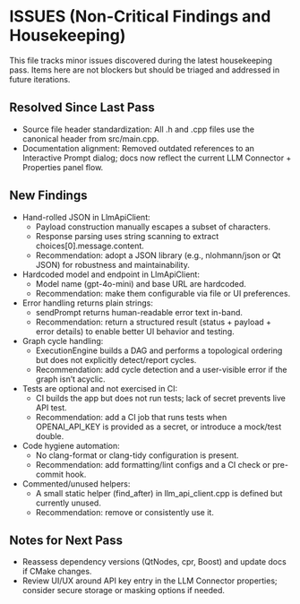 # ISSUES (Non-Critical Findings and Housekeeping)

This file tracks minor issues discovered during the latest housekeeping pass. Items here are not blockers but should be triaged and addressed in future iterations.

## Resolved Since Last Pass
- Source file header standardization: All .h and .cpp files use the canonical header from src/main.cpp.
- Documentation alignment: Removed outdated references to an Interactive Prompt dialog; docs now reflect the current LLM Connector + Properties panel flow.

## New Findings
- Hand-rolled JSON in LlmApiClient:
  - Payload construction manually escapes a subset of characters.
  - Response parsing uses string scanning to extract choices[0].message.content.
  - Recommendation: adopt a JSON library (e.g., nlohmann/json or Qt JSON) for robustness and maintainability.
- Hardcoded model and endpoint in LlmApiClient:
  - Model name (gpt-4o-mini) and base URL are hardcoded.
  - Recommendation: make them configurable via file or UI preferences.
- Error handling returns plain strings:
  - sendPrompt returns human-readable error text in-band.
  - Recommendation: return a structured result (status + payload + error details) to enable better UI behavior and testing.
- Graph cycle handling:
  - ExecutionEngine builds a DAG and performs a topological ordering but does not explicitly detect/report cycles.
  - Recommendation: add cycle detection and a user-visible error if the graph isn’t acyclic.
- Tests are optional and not exercised in CI:
  - CI builds the app but does not run tests; lack of secret prevents live API test.
  - Recommendation: add a CI job that runs tests when OPENAI_API_KEY is provided as a secret, or introduce a mock/test double.
- Code hygiene automation:
  - No clang-format or clang-tidy configuration is present.
  - Recommendation: add formatting/lint configs and a CI check or pre-commit hook.
- Commented/unused helpers:
  - A small static helper (find_after) in llm_api_client.cpp is defined but currently unused.
  - Recommendation: remove or consistently use it.

## Notes for Next Pass
- Reassess dependency versions (QtNodes, cpr, Boost) and update docs if CMake changes.
- Review UI/UX around API key entry in the LLM Connector properties; consider secure storage or masking options if needed.
